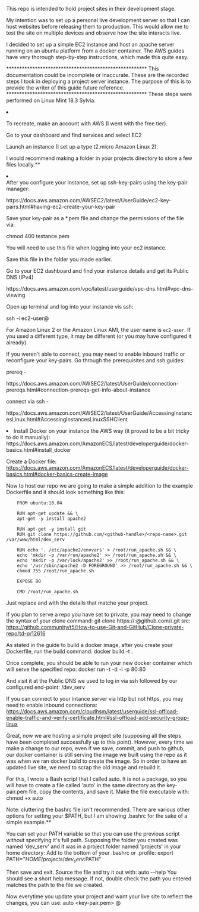  <p>
  This repo is intended to hold project sites in their development stage.
 </p>


<p>
  My intention was to set up a personal live development server so that I can host websites before releasing them to production. This would allow me to test the site on multiple devices and observe how the site interacts live.
</p>



<p>
  I decided to set up a simple EC2 instance and host an apache server running on an ubuntu platform from a docker container.
  The AWS guides have very thorough step-by-step instructions, which made this quite easy.
</p>

<section>
  <p>
    ******************************************************
    This documentation could be incomplete or inaccurate. 
    These are the recorded steps I took in deploying a project server instance. 
    The purpose of this is to provide the writer of this guide future reference.
    ******************************************************
    These steps were performed on Linux Mint 18.3 Sylvia.
  </p>
</section>

<li id="make-account">
  <p>
    To recreate, make an account with AWS (I went with the free tier).
  </p>


  <p>
    Go to your dashboard and find services and select EC2
  </p>

  <p>
    Launch an instance (I set up a type t2.micro Amazon Linux 2).
  </p>

  <p>
    I would recommend making a folder in your projects directory to store a few files locally.**
  </p>
</li>

<li id="configure-instance">
<section>
After you configure your instance, set up ssh-key-pairs using the key-pair manager:
<p>
</p>
  <p>
  https://docs.aws.amazon.com/AWSEC2/latest/UserGuide/ec2-key-pairs.html#having-ec2-create-your-key-pair
  </p>

  <p>
  Save your key-pair as a *.pem file and change the permissions of the file via:
  </p>
    <p>
    chmod 400  testance.pem
    </p>
  <p>
  You will need to use this file when logging into your ec2 instance.
  </p>
  <p>
  Save this file in the folder you made earlier.
  </p>
</section>


<p>
Go to your EC2 dashboard and find your instance details and get its Public DNS (IPv4)
</p>
  <p>
  https://docs.aws.amazon.com/vpc/latest/userguide/vpc-dns.html#vpc-dns-viewing
  </p>


<p>
Open up terminal and log into your instance vis ssh:
</p>
  <p>
  ssh -i <path-to-your-ssh-file.pem> ec2-user@<public-dns>
  </p>


For Amazon Linux 2 or the Amazon Linux AMI, the user name is `ec2-user`. If you used a different type, it may be different (or you may have configured it already).
<p>
</p>


<p>
If you weren't able to connect, you may need to enable inbound traffic or reconfigure your key-pairs. Go through the prerequisites and ssh guides:
</p>
  <p>
  prereq - 
  </p>
    <p>
    https://docs.aws.amazon.com/AWSEC2/latest/UserGuide/connection-prereqs.html#connection-prereqs-get-info-about-instance
    </p>
  <p>
  connect via ssh -
  </p>
    <p>
    https://docs.aws.amazon.com/AWSEC2/latest/UserGuide/AccessingInstancesLinux.html#AccessingInstancesLinuxSSHClient
    </p>
</li>


<li>
Install Docker on your instance the AWS way (it proved to be a bit tricky to do it manually):
  https://docs.aws.amazon.com/AmazonECS/latest/developerguide/docker-basics.html#install_docker


Create a Docker file:
  https://docs.aws.amazon.com/AmazonECS/latest/developerguide/docker-basics.html#docker-basics-create-image

Now to host our repo we are going to make a simple addition to the example Dockerfile and it should look something like this:


        FROM ubuntu:18.04

        RUN apt-get update && \
        apt-get -y install apache2

        RUN apt-get -y install git
        RUN git clone https://github.com/<github-handle>/<repo-name>.git /var/www/html/dev_serv 

        RUN echo '. /etc/apache2/envvars' > /root/run_apache.sh && \
        echo 'mkdir -p /var/run/apache2' >> /root/run_apache.sh && \
        echo 'mkdir -p /var/lock/apache2' >> /root/run_apache.sh && \
        echo '/usr/sbin/apache2 -D FOREGROUND' >> /root/run_apache.sh && \
        chmod 755 /root/run_apache.sh

        EXPOSE 80

        CMD /root/run_apache.sh

Just replace <github-handle> and  <repo-name> with the details that matche your project.

If you plan to serve a repo you have set to private, you may need to change the syntax of your clone command:
  git clone https://<handle>:<github-password>@github.com/<handle>/<repo-name>.git
    src:    https://github.community/t5/How-to-use-Git-and-GitHub/Clone-private-repo/td-p/12616


As stated in the guide to build a docker image, after you create your Dockerfile, run the build command:
  docker build -t <image-name> .


Once complete, you should be able to run your new docker container which will serve the specified repo:
  docker run -t -d -i -p 80:80 <image-name>


And visit it at the Public DNS we used to log in via ssh followed by our configured end-point:
  <public-dns>/dev_serv


If you can connect to your intance server via http but not https, you may need to enable inbound connections:
  https://docs.aws.amazon.com/cloudhsm/latest/userguide/ssl-offload-enable-traffic-and-verify-certificate.html#ssl-offload-add-security-group-linux

</li>

Great, now we are hosting a simple project site (supposing all the steps have been completed successfully up to this point). However, every time we make a change to our repo, even if we save, commit, and push to github, our docker container is still serving the image we built using the repo as it was when we ran docker build to create the image. So in order to have an updated live site, we need to scrap the old image and rebuild it.

For this, I wrote a Bash script that I called auto. It is not a package, so you will have to create a file called 'auto' in the same directory as the key-pair.pem file, copy the contents, and save it. 
Make the file executable with:
  chmod +x auto

Note: cluttering the bashrc file isn't recommended. There are various other options for setting your $PATH, but I am showing .bashrc for the sake of a simple example.**

You can set your PATH variable so that you can use the previous script without specifying it's full path.
  Supposing the folder you created was named 'dev_serv' and it was in a project folder named 'projects' in your home directory:
  Add to the bottom of your .bashrc or .profile:
    export PATH="$HOME/projects/dev_serv:$PATH"

  Then save and exit.
  Source the file and try it out with:
    auto --help
  You should see a short help message. If not, double check the path you entered matches the path to the file we created.


Now everytime you update your project and want your live site to reflect the changes, you can use:
  auto <key-pair.pem> <ec2-username>@<public-url>






